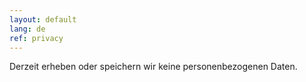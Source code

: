 ```yaml
---
layout: default
lang: de
ref: privacy
---
```


Derzeit erheben oder speichern wir keine personenbezogenen Daten.
